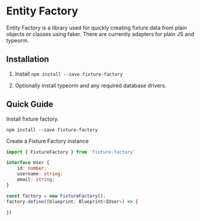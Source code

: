 # Entity Factory

Entity Factory is a library used for quickly creating fixture data from plain 
objects or classes using faker. There are currently adapters for plain JS and
typeorm. 

## Installation
1. Install
`npm install --save fixture-factory`

2. Optionally install typeorm and any required database drivers.

## Quick Guide

Install fixture factory.
```
npm install --save fixture-factory
```

Create a Fixture Factory instance

```typescript
import { FixtureFactory } from 'fixture-factory'

interface User {
    id: number;
    username: string;
    email: string;
}

const factory = new FixtureFactory();
factory.define((blueprint: Blueprint<IUser>) => {
    
})
```